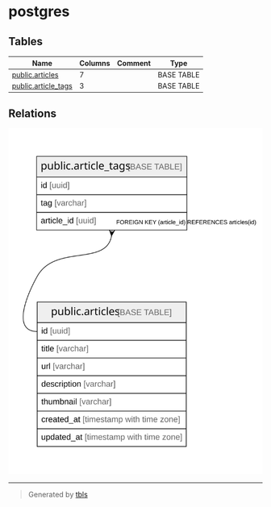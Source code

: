 # postgres

## Tables

| Name | Columns | Comment | Type |
| ---- | ------- | ------- | ---- |
| [public.articles](public.articles.md) | 7 |  | BASE TABLE |
| [public.article_tags](public.article_tags.md) | 3 |  | BASE TABLE |

## Relations

![er](schema.svg)

---

> Generated by [tbls](https://github.com/k1LoW/tbls)
